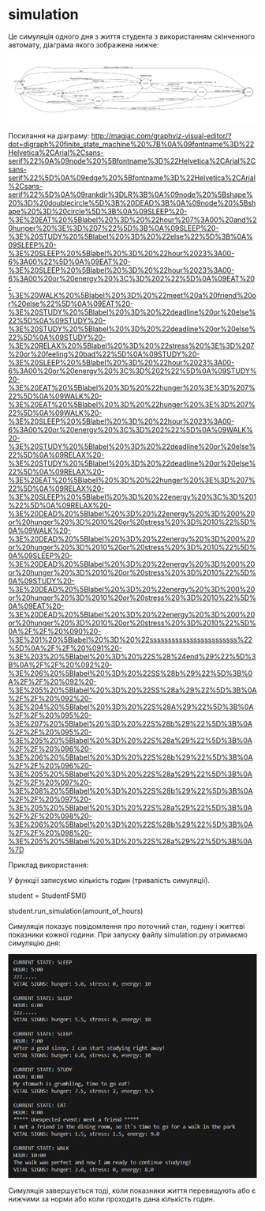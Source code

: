 # simulation

Це симуляція одного дня з життя студента з використанням скінченного автомату,
діаграма якого зображена нижче:

![Структура проекту](diagram.png)

Посилання на діаграму: http://magjac.com/graphviz-visual-editor/?dot=digraph%20finite_state_machine%20%7B%0A%09fontname%3D%22Helvetica%2CArial%2Csans-serif%22%0A%09node%20%5Bfontname%3D%22Helvetica%2CArial%2Csans-serif%22%5D%0A%09edge%20%5Bfontname%3D%22Helvetica%2CArial%2Csans-serif%22%5D%0A%09rankdir%3DLR%3B%0A%09node%20%5Bshape%20%3D%20doublecircle%5D%3B%20DEAD%3B%0A%09node%20%5Bshape%20%3D%20circle%5D%3B%0A%09SLEEP%20-%3E%20EAT%20%5Blabel%20%3D%20%22hour%207%3A00%20and%20hunger%20%3E%3D%207%22%5D%3B%0A%09SLEEP%20-%3E%20STUDY%20%5Blabel%20%3D%20%22else%22%5D%3B%0A%09SLEEP%20-%3E%20SLEEP%20%5Blabel%20%3D%20%22hour%2023%3A00-6%3A00%22%5D%0A%09EAT%20-%3E%20SLEEP%20%5Blabel%20%3D%20%22hour%2023%3A00-6%3A00%20or%20energy%20%3C%3D%202%22%5D%0A%09EAT%20-%3E%20WALK%20%5Blabel%20%3D%20%22meet%20a%20friend%20or%20else%22%5D%0A%09EAT%20-%3E%20STUDY%20%5Blabel%20%3D%20%22deadline%20or%20else%22%5D%0A%09STUDY%20-%3E%20STUDY%20%5Blabel%20%3D%20%22deadline%20or%20else%22%5D%0A%09STUDY%20-%3E%20RELAX%20%5Blabel%20%3D%20%22stress%20%3E%3D%207%20or%20feeling%20bad%22%5D%0A%09STUDY%20-%3E%20SLEEP%20%5Blabel%20%3D%20%22hour%2023%3A00-6%3A00%20or%20energy%20%3C%3D%202%22%5D%0A%09STUDY%20-%3E%20EAT%20%5Blabel%20%3D%20%22hunger%20%3E%3D%207%22%5D%0A%09WALK%20-%3E%20EAT%20%5Blabel%20%3D%20%22hunger%20%3E%3D%207%22%5D%0A%09WALK%20-%3E%20SLEEP%20%5Blabel%20%3D%20%22hour%2023%3A00-6%3A00%20or%20energy%20%3C%3D%202%22%5D%0A%09WALK%20-%3E%20STUDY%20%5Blabel%20%3D%20%22deadline%20or%20else%22%5D%0A%09RELAX%20-%3E%20STUDY%20%5Blabel%20%3D%20%22deadline%20or%20else%22%5D%0A%09RELAX%20-%3E%20EAT%20%5Blabel%20%3D%20%22hunger%20%3E%3D%207%22%5D%0A%09RELAX%20-%3E%20SLEEP%20%5Blabel%20%3D%20%22energy%20%3C%3D%201%22%5D%0A%09RELAX%20-%3E%20DEAD%20%5Blabel%20%3D%20%22energy%20%3D%200%20or%20hunger%20%3D%2010%20or%20stress%20%3D%2010%22%5D%0A%09WALK%20-%3E%20DEAD%20%5Blabel%20%3D%20%22energy%20%3D%200%20or%20hunger%20%3D%2010%20or%20stress%20%3D%2010%22%5D%0A%09SLEEP%20-%3E%20DEAD%20%5Blabel%20%3D%20%22energy%20%3D%200%20or%20hunger%20%3D%2010%20or%20stress%20%3D%2010%22%5D%0A%09STUDY%20-%3E%20DEAD%20%5Blabel%20%3D%20%22energy%20%3D%200%20or%20hunger%20%3D%2010%20or%20stress%20%3D%2010%22%5D%0A%09EAT%20-%3E%20DEAD%20%5Blabel%20%3D%20%22energy%20%3D%200%20or%20hunger%20%3D%2010%20or%20stress%20%3D%2010%22%5D%0A%2F%2F%20%090%20-%3E%201%20%5Blabel%20%3D%20%22ssssssssssssssssssssssss%22%5D%0A%2F%2F%20%091%20-%3E%203%20%5Blabel%20%3D%20%22S%28%24end%29%22%5D%3B%0A%2F%2F%20%092%20-%3E%206%20%5Blabel%20%3D%20%22SS%28b%29%22%5D%3B%0A%2F%2F%20%092%20-%3E%205%20%5Blabel%20%3D%20%22SS%28a%29%22%5D%3B%0A%2F%2F%20%092%20-%3E%204%20%5Blabel%20%3D%20%22S%28A%29%22%5D%3B%0A%2F%2F%20%095%20-%3E%207%20%5Blabel%20%3D%20%22S%28b%29%22%5D%3B%0A%2F%2F%20%095%20-%3E%205%20%5Blabel%20%3D%20%22S%28a%29%22%5D%3B%0A%2F%2F%20%096%20-%3E%206%20%5Blabel%20%3D%20%22S%28b%29%22%5D%3B%0A%2F%2F%20%096%20-%3E%205%20%5Blabel%20%3D%20%22S%28a%29%22%5D%3B%0A%2F%2F%20%097%20-%3E%208%20%5Blabel%20%3D%20%22S%28b%29%22%5D%3B%0A%2F%2F%20%097%20-%3E%205%20%5Blabel%20%3D%20%22S%28a%29%22%5D%3B%0A%2F%2F%20%098%20-%3E%206%20%5Blabel%20%3D%20%22S%28b%29%22%5D%3B%0A%2F%2F%20%098%20-%3E%205%20%5Blabel%20%3D%20%22S%28a%29%22%5D%3B%0A%7D

Приклад використання:

У функції записуємо кількість годин (тривалість симуляції).


student = StudentFSM()

student.run_simulation(amount_of_hours)


Симуляція показує повідомлення про поточний стан, годину і життєві показники кожної години. При запуску файлу simulation.py отримаємо симуляцію дня:

![example of usage](image.png)

Симуляція завершується тоді, коли показники життя перевищують або є нижчими за норми або коли проходить дана кількість годин.
